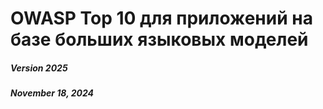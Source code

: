 # OWASP Top 10 для приложений на базе больших языковых моделей

##### Version 2025

##### November 18, 2024